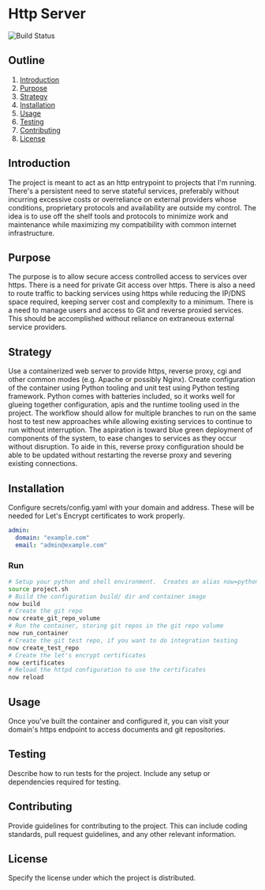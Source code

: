 # Http Server

![Build Status](https://github.com/lakowske/http-servers/actions/workflows/python-app.yml/badge.svg)

## Outline

1. [Introduction](#introduction)
2. [Purpose](#purpose)
3. [Strategy](#strategy)
4. [Installation](#installation)
5. [Usage](#usage)
6. [Testing](#testing)
7. [Contributing](#contributing)
8. [License](#license)

## Introduction

The project is meant to act as an http entrypoint to projects that I'm running.
There's a persistent need to serve stateful services, preferably without
incurring excessive costs or overreliance on external providers whose
conditions, proprietary protocols and availability are outside my control. The
idea is to use off the shelf tools and protocols to minimize work and
maintenance while maximizing my compatibility with common internet
infrastructure.

## Purpose

The purpose is to allow secure access controlled access to services over https.
There is a need for private Git access over https. There is also a need to route
traffic to backing services using https while reducing the IP/DNS space
required, keeping server cost and complexity to a minimum. There is a need to
manage users and access to Git and reverse proxied services. This should be
accomplished without reliance on extraneous external service providers.

## Strategy

Use a containerized web server to provide https, reverse proxy, cgi and other
common modes (e.g. Apache or possibly Nginx). Create configuration of the
container using Python tooling and unit test using Python testing framework.
Python comes with batteries included, so it works well for glueing together
configuration, apis and the runtime tooling used in the project. The workflow
should allow for multiple branches to run on the same host to test new
approaches while allowing existing services to continue to run without
interruption. The aspiration is toward blue green deployment of components of
the system, to ease changes to services as they occur without disruption. To
aide in this, reverse proxy configuration should be able to be updated without
restarting the reverse proxy and severing existing connections.

## Installation

Configure secrets/config.yaml with your domain and address. These will be needed
for Let's Encrypt certificates to work properly.

```yaml
admin:
  domain: "example.com"
  email: "admin@example.com"
```

### Run

```bash
# Setup your python and shell environment.  Creates an alias now=python actions/build.py
source project.sh
# Build the configuration build/ dir and container image
now build
# Create the git repo
now create_git_repo_volume
# Run the container, storing git repos in the git repo volume
now run_container
# Create the git test repo, if you want to do integration testing
now create_test_repo
# Create the let's encrypt certificates
now certificates
# Reload the httpd configuration to use the certificates
now reload
```

## Usage

Once you've built the container and configured it, you can visit your domain's
https endpoint to access documents and git repositories.

## Testing

Describe how to run tests for the project. Include any setup or dependencies
required for testing.

## Contributing

Provide guidelines for contributing to the project. This can include coding
standards, pull request guidelines, and any other relevant information.

## License

Specify the license under which the project is distributed.
